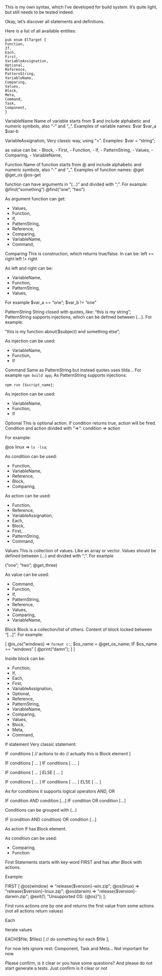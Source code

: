 This is my own syntax, which I’ve developed for build system. It’s quite light, but still needs to be tested indeed. 

Okay, let’s discover all statements and definitions. 

Here is a list of all available entities:
```
pub enum ElTarget {
Function,
If,
Each,
First,
VariableAssignation,
Optional,
Reference,
PatternString,
VariableName,
Comparing,
Values,
Block,
Meta,
Command,
Task,
Component,
}

```

VariableName
Name of variable starts from $ and include alphabetic and numeric symbols, also “-” and “_”. Examples of variable names: 
$var
$var_a
$var-b

VariableAssignation,
Very classic way, using “=”. Examples:
$var = “string”;

as value can be:
    - Block,
    - First,
    - Function,
    - If,
    - PatternString,
    - Values,
    - Comparing,
    - VariableName,

Function
Name of function starts from @ and include alphabetic and numeric symbols, also “-” and “_”. Examples of function names: 
@get
@get_os
@os-get

function can have arguments in “(…)” and divided with “;”. For example:
@find(“something”)
@find(“one”; “two”)

As argument function can get:
- Values,
- Function,
- If,
- PatternString,
- Reference,
- Comparing,
- VariableName,
- Command,

Comparing
This is construction, which returns true/false. In can be:
left == right
left != right

As left and right can be:
- VariableName,
- Function,
- PatternString,
- Values,

For example
$var_a == “one”;
$var_b != “one”

PatternString
String closed with quotes, like: “this is my string”;
PatternString supports injections, which can be defined between {…}. For example:

“this is my function about{$subject} and something else”;

As injection can be used:
- VariableName,
- Function,
- If

Command
Same as PatternString but instead quotes uses tilda… For example `npm build app`;
As PatternString supports injections:

`npm run {$script_name}`;

As injection can be used:
- VariableName,
- Function,
- If

Optional
This is optional action. If condition returns true, action will be fired. Condition and action divided with “=>”: condition => action

For example:

@os linux => `ls -lsa`;

As condition can be used:
- Function,
- VariableName,
- Reference,
- Block,
- Comparing,

As action can be used:
- Function,
- Reference,
- VariableAssignation,
- Each,
- Block,
- First,
- PatternString,
- Command,

Values
This is collection of values. Like an array or vector. Values should be defined between (…) and divided with “;”. For example

(“one”; “two”; @get_three)

As value can be used:
- Command,
- Function,
- If,
- PatternString,
- Reference,
- Values,
- Comparing,
- VariableName,

Block
Block is a collection/list of others. Content of block locked between “[…]”. For example:

[
   @is_os(“windows) => `format c:`;
   $os_name = @get_os_name;
   IF $os_name == “windows” [
       @print(“damn”);
   ]
]


Inside block can be:
- Function,
- If,
- Each,
- First,
- VariableAssignation,
- Optional,
- Reference,
- PatternString,
- VariableName,
- Comparing,
- Values,
- Block,
- Meta,
- Command,

If statement
Very classic statement:

IF conditions [
   // actions to do
   // actually this is Block element
]

IF conditions [ … ] IF conditions [ …. ]

IF conditions [ … ] ELSE [ … ]

IF conditions [ … ] IF conditions [ …. ] ELSE [ … ] 

As for conditions it supports logical operators AND, OR

IF condition AND condition […]
IF condition OR condition […]

Conditions can be grouped with (…)

IF (condition AND condition) OR condition […]

As action If has Block element.

As condition can be used: 
- Comparing,
- Function


First
Statements starts with key-word FIRST and has after Block with actions. 

Example:

FIRST [
    @os(window) => "release{$version}-win.zip";
    @os(linux) => "release{$version}-linux.zip";
    @os(darwin) => "release{$version}-darwin.zip";
    @exit(1; "Unsupported OS: {@os}");
];

First runs actions one by one and returns the first value from some actions (not all actions return values)

Each

Iterate values

EACH($file; $files) [
    // do something for each $file
];

For now lets ignore rest: Component, Task and Meta… Not important for now.

Please confirm, is it clear or you have some questions? And please do not start generate a tests. Just confirm is it clear or not